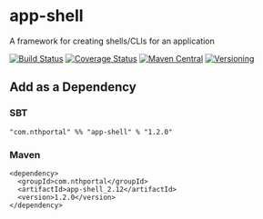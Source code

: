 # app-shell
A framework for creating shells/CLIs for an application

[![Build Status](https://travis-ci.org/NthPortal/app-shell.svg?branch=master)](https://travis-ci.org/NthPortal/app-shell)
[![Coverage Status](https://coveralls.io/repos/github/NthPortal/app-shell/badge.svg?branch=master)](https://coveralls.io/github/NthPortal/app-shell?branch=master)
[![Maven Central](https://img.shields.io/maven-central/v/com.nthportal/app-shell_2.12.svg)](https://mvnrepository.com/artifact/com.nthportal/app-shell_2.12)
[![Versioning](https://img.shields.io/badge/versioning-semver%202.0.0-blue.svg)](http://semver.org/spec/v2.0.0.html)

## Add as a Dependency

### SBT
```
"com.nthportal" %% "app-shell" % "1.2.0"
```

### Maven
```
<dependency>
  <groupId>com.nthportal</groupId>
  <artifactId>app-shell_2.12</artifactId>
  <version>1.2.0</version>
</dependency>
```
